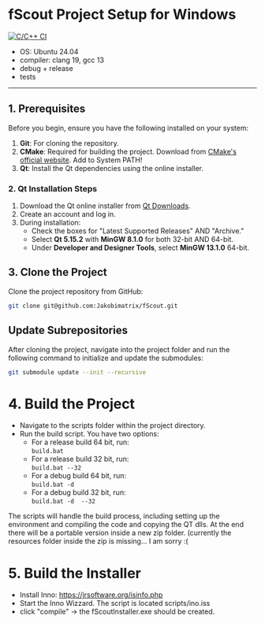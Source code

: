 

# fScout Project Setup for Windows

[![C/C++ CI](https://github.com/Jakobimatrix/fScout/actions/workflows/ubuntu_build_test.yml/badge.svg)](https://github.com/Jakobimatrix/fScout/actions/workflows/ubuntu_build_test.yml)

 - OS: Ubuntu 24.04
 - compiler: clang 19, gcc 13
 - debug + release
 - tests
 
---

## 1. Prerequisites

Before you begin, ensure you have the following installed on your system:

1. **Git**: For cloning the repository.
2. **CMake**: Required for building the project. Download from [CMake's official website](https://cmake.org/download/). Add to System PATH!
3. **Qt**: Install the Qt dependencies using the online installer.

### 2. Qt Installation Steps

1. Download the Qt online installer from [Qt Downloads](https://www.qt.io/download).
2. Create an account and log in.
3. During installation:
   - Check the boxes for "Latest Supported Releases" AND "Archive."
   - Select **Qt 5.15.2** with **MinGW 8.1.0** for both 32-bit AND 64-bit.
   - Under **Developer and Designer Tools**, select **MinGW 13.1.0** 64-bit.

## 3. Clone the Project

Clone the project repository from GitHub:

```bash
git clone git@github.com:Jakobimatrix/fScout.git
```

## Update Subrepositories

After cloning the project, navigate into the project folder and run the following command to initialize and update the submodules:

```bash
git submodule update --init --recursive
```

# 4. Build the Project

 - Navigate to the scripts folder within the project directory.
 - Run the build script. You have two options:  
   - For a release build 64 bit, run:  
        `build.bat`
   - For a release build 32 bit, run:  
        `build.bat --32`
   - For a debug build 64 bit, run:  
        `build.bat -d`
   - For a debug build 32 bit, run:  
        `build.bat -d  --32`

The scripts will handle the build process, including setting up the environment and compiling the code and copying the QT dlls.
At the end there will be a portable version inside a new zip folder. (currently the resources folder inside the zip is missing... I am sorry :(

# 5. Build the Installer

 - Install Inno: https://jrsoftware.org/isinfo.php
 - Start the Inno Wizzard. The script is located scripts/ino.iss
 - click "compile" -> the fScoutInstaller.exe should be created. 
 
